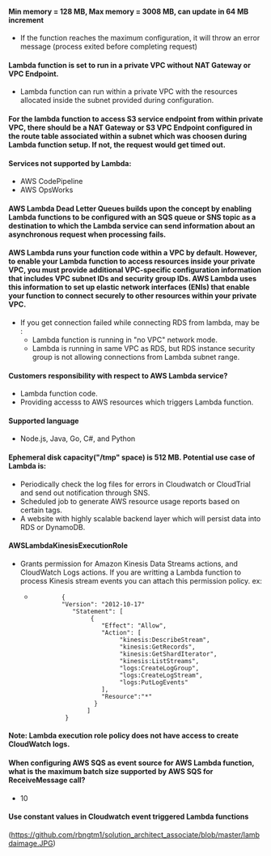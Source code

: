 #### Min memory = 128 MB, Max memory = 3008 MB, can update in 64 MB increment
  * If the function reaches the maximum configuration, it will throw an error message (process exited before completing request)
#### Lambda function is set to run in a private VPC without NAT Gateway or VPC Endpoint.
  * Lambda function can run within a private VPC with the resources allocated inside the subnet provided during configuration.
#### For the lambda function to access S3 service endpoint from within private VPC, there should be a NAT Gateway or S3 VPC Endpoint configured in the route table associated within a subnet which was choosen during Lambda function setup. If not, the request would get timed out. 
#### Services not supported by Lambda:
  * AWS CodePipeline
  * AWS OpsWorks
#### AWS Lambda Dead Letter Queues builds upon the concept by enabling Lambda functions to be configured with an SQS queue or SNS topic as a destination to which the Lambda service can send information about an asynchronous request when processing fails.
#### AWS Lambda runs your function code within a VPC by default. However, to enable your Lambda function to access resources inside your private VPC, you must provide additional VPC-specific configuration information that includes VPC subnet IDs and security group IDs. AWS Lambda uses this information to set up elastic network interfaces (ENIs) that enable your function to connect securely to other resources within your private VPC.
  * If you get connection failed while connecting RDS from lambda, may be :
    * Lambda function is running in "no VPC" network mode.
    * Lambda is running in same VPC as RDS, but RDS instance security group is not allowing connections from Lambda subnet range. 
#### Customers responsibility with respect to AWS Lambda service?
  * Lambda function code.
  * Providing accesss to AWS resources which triggers Lambda function.
#### Supported language
  * Node.js, Java, Go, C#, and Python
#### Ephemeral disk capacity("/tmp" space) is 512 MB. Potential use case of Lambda is:
  * Periodically check the log files for errors in Cloudwatch or CloudTrial and send out notification through SNS.
  * Scheduled job to generate AWS resource usage reports based on certain tags.
  * A website with highly scalable backend layer which will persist data into RDS or DynamoDB.
#### AWSLambdaKinesisExecutionRole 
  * Grants permission for Amazon Kinesis Data Streams actions, and CloudWatch Logs actions. If you are writting a Lambda function to process Kinesis stream events you can attach this permission policy. 
     ex: 
     *             {
                   "Version": "2012-10-17"
                      "Statement": [
                           {
                              "Effect": "Allow",
                              "Action": [
                                   "kinesis:DescribeStream",
                                   "kinesis:GetRecords",
                                   "kinesis:GetShardIterator",
                                   "kinesis:ListStreams",
                                   "logs:CreateLogGroup",
                                   "logs:CreateLogStream",
                                   "logs:PutLogEvents"
                              ],
                              "Resource":"*"
                            }
                          ]
                    }
  
#### Note: Lambda execution role policy does not have access to create CloudWatch logs.       
#### When configuring AWS SQS as event source for AWS Lambda function, what is the maximum batch size supported by AWS SQS for ReceiveMessage call?
  * 10
#### Use constant values in Cloudwatch event triggered Lambda functions
(https://github.com/rbngtm1/solution_architect_associate/blob/master/lambdaimage.JPG)
